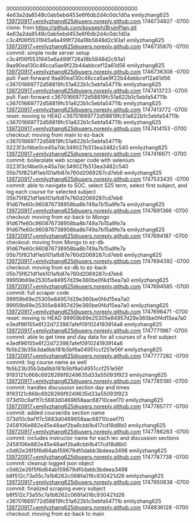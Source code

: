 0000000000000000000000000000000000000000 4e63a2da8548c0ab5ebd453e6f6db2d4c0dc1d0a emilyzhang625 <139720917+emilyzhang625@users.noreply.github.com> 1746734927 -0700	clone: from https://github.com/kouseph/BruinPlan.git
4e63a2da8548c0ab5ebd453e6f6db2d4c0dc1d0a c3c4f06f5531945a6a499f726a18b5848d2c93a1 emilyzhang625 <139720917+emilyzhang625@users.noreply.github.com> 1746735870 -0700	commit: simple node server setup
c3c4f06f5531945a6a499f726a18b5848d2c93a1 9aa90ea130c46cca5ae9f22b44abbcef12a61d56 emilyzhang625 <139720917+emilyzhang625@users.noreply.github.com> 1746736308 -0700	pull: Fast-forward
9aa90ea130c46cca5ae9f22b44abbcef12a61d56 c36701669772d58819fc51a622b1c5ebfa54711b emilyzhang625 <139720917+emilyzhang625@users.noreply.github.com> 1747413723 -0700	pull: Fast-forward
c36701669772d58819fc51a622b1c5ebfa54711b c36701669772d58819fc51a622b1c5ebfa54711b emilyzhang625 <139720917+emilyzhang625@users.noreply.github.com> 1747413772 -0700	reset: moving to HEAD
c36701669772d58819fc51a622b1c5ebfa54711b c36701669772d58819fc51a622b1c5ebfa54711b emilyzhang625 <139720917+emilyzhang625@users.noreply.github.com> 1747414153 -0700	checkout: moving from main to ez-back
c36701669772d58819fc51a622b1c5ebfa54711b 0223f3cf4be0ce45a7dc349027b513ea3482c540 emilyzhang625 <139720917+emilyzhang625@users.noreply.github.com> 1747416671 -0700	commit: boilerplate web scraper code with selenium
0223f3cf4be0ce45a7dc349027b513ea3482c540 05b75f821df1eb101afb87e760d2069287cd7eb6 emilyzhang625 <139720917+emilyzhang625@users.noreply.github.com> 1747533435 -0700	commit: able to navigate to SOC, select S25 term, select first subject, and log each course for selected subject
05b75f821df1eb101afb87e760d2069287cd7eb6 91d67fe60c960876738958ba8b749a7b15a9fe7a emilyzhang625 <139720917+emilyzhang625@users.noreply.github.com> 1747691366 -0700	checkout: moving from ez-back to Mongo
91d67fe60c960876738958ba8b749a7b15a9fe7a 91d67fe60c960876738958ba8b749a7b15a9fe7a emilyzhang625 <139720917+emilyzhang625@users.noreply.github.com> 1747694187 -0700	checkout: moving from Mongo to ez-db
91d67fe60c960876738958ba8b749a7b15a9fe7a 05b75f821df1eb101afb87e760d2069287cd7eb6 emilyzhang625 <139720917+emilyzhang625@users.noreply.github.com> 1747694392 -0700	checkout: moving from ez-db to ez-back
05b75f821df1eb101afb87e760d2069287cd7eb6 99959b69e25305e84957d29e360be0f4d15ea7a0 emilyzhang625 <139720917+emilyzhang625@users.noreply.github.com> 1747694585 -0700	commit: full scraper code
99959b69e25305e84957d29e360be0f4d15ea7a0 99959b69e25305e84957d29e360be0f4d15ea7a0 emilyzhang625 <139720917+emilyzhang625@users.noreply.github.com> 1747696471 -0700	reset: moving to HEAD
99959b69e25305e84957d29e360be0f4d15ea7a0 e3edf96155e6f22d723987afef091024193914a6 emilyzhang625 <139720917+emilyzhang625@users.noreply.github.com> 1747771987 -0700	commit: able to get time and day data for all courses of a first subject
e3edf96155e6f22d723987afef091024193914a6 fb5b23b35b3da6bb181b5bf9a04951ccf251e56f emilyzhang625 <139720917+emilyzhang625@users.noreply.github.com> 1747777282 -0700	commit: log course name as well
fb5b23b35b3da6bb181b5bf9a04951ccf251e56f 9193121c668c6928266f9249635d33a55093f923 emilyzhang625 <139720917+emilyzhang625@users.noreply.github.com> 1747785190 -0700	commit: handles discussion section day and times
9193121c668c6928266f9249635d33a55093f923 073d10c9af1f7c5683d0469658aac68710ceef70 emilyzhang625 <139720917+emilyzhang625@users.noreply.github.com> 1747785777 -0700	commit: added course/dis section name
073d10c9af1f7c5683d0469658aac68710ceef70 2458106e882e45e48aef2ba8cbb1b417cd18d8b0 emilyzhang625 <139720917+emilyzhang625@users.noreply.github.com> 1747786263 -0700	commit: includes instructor name for each lec and discussion sections
2458106e882e45e48aef2ba8cbb1b417cd18d8b0 c0d62e26f5f6d64ab159679df0dabb3bdeea3498 emilyzhang625 <139720917+emilyzhang625@users.noreply.github.com> 1747787738 -0700	commit: cleanup logged json object
c0d62e26f5f6d64ab159679df0dabb3bdeea3498 b8f512c73a55c7a1b8262c068fa016c930421d26 emilyzhang625 <139720917+emilyzhang625@users.noreply.github.com> 1747950838 -0700	commit: finalized scraping every subject
b8f512c73a55c7a1b8262c068fa016c930421d26 c36701669772d58819fc51a622b1c5ebfa54711b emilyzhang625 <139720917+emilyzhang625@users.noreply.github.com> 1748836128 -0700	checkout: moving from ez-back to main
